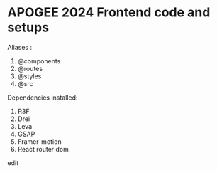 # APOGEE 2024 Frontend code and setups

Aliases : 
1. @components
2. @routes
3. @styles
4. @src

Dependencies installed:
1. R3F
2. Drei
3. Leva
4. GSAP
5. Framer-motion
6. React router dom

edit
